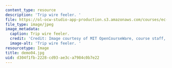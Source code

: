 ```yaml
---
content_type: resource
description: 'Trip wire feeler. '
file: https://ol-ocw-studio-app-production.s3.amazonaws.com/courses/ec-s06-design-for-demining-spring-2007/d304f1fb2228cd93ae3ca7984c0b7e22_demo04.jpg
file_type: image/jpeg
image_metadata:
  caption: Trip wire feeler.
  credit: 'Credit: Image courtesy of MIT OpenCourseWare, course staff, and students.'
  image-alt: 'Trip wire feeler. '
resourcetype: Image
title: demo04.jpg
uid: d304f1fb-2228-cd93-ae3c-a7984c0b7e22
---
```

